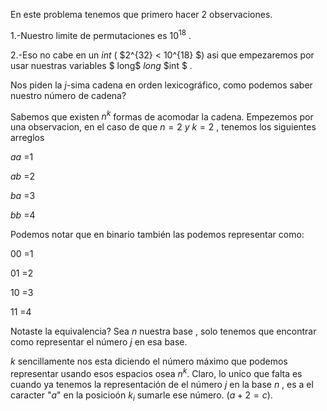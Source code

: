 En este problema tenemos que primero hacer 2 observaciones.

1.-Nuestro limite de permutaciones es $10^{18}$  .

2.-Eso no cabe en un $int$ ( $2^{32} < 10^{18} $) asi que empezaremos por usar nuestras variables $ long$ $long$ $int $ .

Nos piden la $j$-sima cadena en orden lexicográfico, como podemos saber nuestro número de cadena?

Sabemos  que existen $n^k$ formas de acomodar la cadena. Empezemos por una observacion, en el caso de que $n= 2$ $y$  $k=2$ , tenemos los siguientes arreglos

$aa$ =1

$ab$ =2

$ba$ =3

$bb$ =4

Podemos notar que en binario también las podemos representar como:

$00$ =1

$01$ =2

$10$ =3

$11$ =4

Notaste la equivalencia? Sea $n$ nuestra base , solo tenemos que encontrar como representar el número $j$ en esa base.

$k$ sencillamente nos esta diciendo el número máximo que podemos representar usando esos espacios osea $n^k$.
Claro, lo unico que falta es cuando ya tenemos la representación de el número $j$  en la base $n$ , es  a el caracter "$a$" en la posicioón $k_i$ sumarle ese número.  ($a +2=c$).
